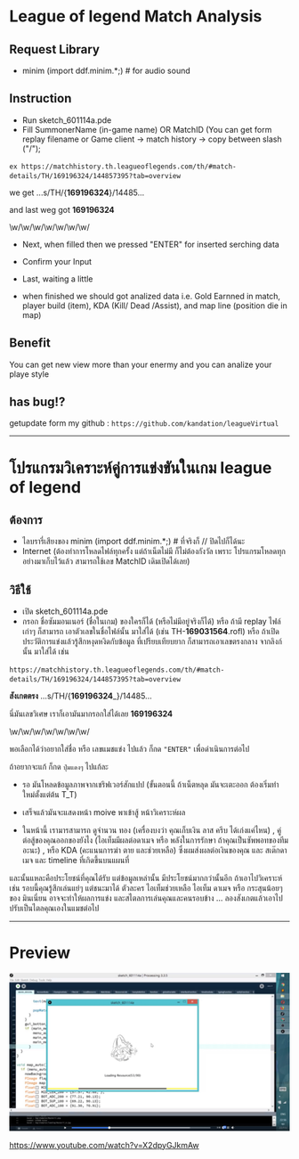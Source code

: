# League of legend Match Analysis

## Request Library 
- minim (import ddf.minim.*;)  # for audio sound


## Instruction
- Run sketch_601114a.pde
- Fill SummonerName (in-game name) OR MatchID (You can get form replay filename or Game client -> match history -> copy between slash ("/");

`ex https://matchhistory.th.leagueoflegends.com/th/#match-details/TH/169196324/144857395?tab=overview`

we get
...s/TH/{__**169196324**__}/14485...


and last weg got
__169196324__

\w/\w/\w/\w/\w/\w/\w/

- Next, when filled then we pressed "ENTER" for inserted serching data

- Confirm your Input
- Last, waiting a little 
- when finished we should got analized data  i.e. Gold Earnned in match,
 player build (item), KDA (Kill/ Dead /Assist), and map line (position die in map)


## Benefit
You can get new view more than your enermy and you can analize your playe style


## has bug!?
getupdate form my github : 
`https://github.com/kandation/leagueVirtual`

---------------------------

# โปรแกรมวิเคราะห์คู่การแข่งขันในเกม league of legend
## ต้องการ
- ไลบรารี่เสียงของ minim (import ddf.minim.*;) # ที่จริงก็ // ปิดไปก็ได้นะ
- Internet (ต้องทำการโหลดไฟล์ทุกครั้ง แต่ถ้าเน็ตไม่มี ก็ไม่ต้องกังวัล เพราะ โปรแกรมโหลดทุกอย่างมาเก็บไว้แล้ว สามารถใช้เลข MatchID เดิมเปิดได้เลย)
 
## วิธีใช้
- เปิด sketch_601114a.pde
- กรอก ชื่อซัมมอนเนอร์ (ชื่อในเกม) ของใครก็ได้ (หรือไม่มีอยู่จริงก็ได้)  หรือ ถ้ามี replay ไฟล์เก่าๆ ก็สามารถ
 เอาตัวเลขในชื่อไฟล์นั้น มาใส่ได้ (เช่น TH-__169031564__.rofl) หรือ ถ้าเปิด ประวัติการแข่งแล้วรู้สึกหงุดหงิดกับข้อมูล
ที่เปรียบเทียบยาก ก็สามารถเอาเลขตรงกลาง จากลิงก์นั้น มาใส่ได้
เช่น 

`https://matchhistory.th.leagueoflegends.com/th/#match-details/TH/169196324/144857395?tab=overview`

**สังเกตตรง**
...s/TH/{__169196324___}/14485...

นี่มันเลขวิเศษ เราก็เอามันมากรอกใส่ได้เลย
__169196324__

\w/\w/\w/\w/\w/\w/\w/

พอเลือกได้ว่าอยากใส่ชื่อ หรือ เลขแมชแข่ง ไปแล้ว ก็กด `"ENTER"` เพื่อดำเนินการต่อไป

ถ้าอยากจะแก้ ก็กด `ปุ่มแดงๆ` ไปแก้ละ


- รอ มันโหลดข้อมูลภาพจากเชริฟเวอร์สักแปป (ขั้นตอนนี้ ถ้าเน็ตหลุด มันจะเตะออก ต้องเริ่มทำใหม่ตั้งแต่ต้น T_T)

- เสร็จแล้วมันจะแสดงหน้า moive พาเข้าสู้ หน้าวิเคราะห์ผล

- ในหน้านี้ เรามารสามารถ ดูจำนวน ทอง (เครื่องบงว่า คุณเก็บเงิน ลาส ครีบ ได้เก่งแค่ไหน)  , คู่ต่อสู้ของคุณออกของยังไง
 (ไอเท็มมีผลต่อดาเมจ หรือ พลังในการรักษา ถ้าคุณเป็นซัพพอทของทีมอะนะ) , หรือ   KDA (คะแนนการฆ่า ตาย และช่วยเหลือ) ซึ่งผมส่งผลต่อเงินของคุณ และ สเต๊กดาเมจ
และ timeline ที่เกิดขึ้นบนแผนที่


และนั้นแหละคือประโยชน์ที่คุณได้รับ
แต่ข้อมูลเหล่านั้น มีประโยชน์มากกว่านั้นอีก ถ้าเอาไปวิเคราะห์ เช่น รอบนี้คุณรู้สึกเล่นแย่ๆ แต่ชนะมาได้ ตัวละคร ไอเท็มช่วยเหลือ ไอเท็ม ดาเมจ หรือ กระสุนน้อยๆของ มินเนี่ยน
อาจจะทำให้ผลการแข่ง และสไตลการเล่นคุณและคนรอบข้าง ... ลองสังเกตแล้วเอาไปปรับเป็นไตลคุณเองในแมชต่อไป

------------------

# Preview

![Docs/Screenshot.jpg](Docs/Screenshot.jpg)

https://www.youtube.com/watch?v=X2dpyGJkmAw

